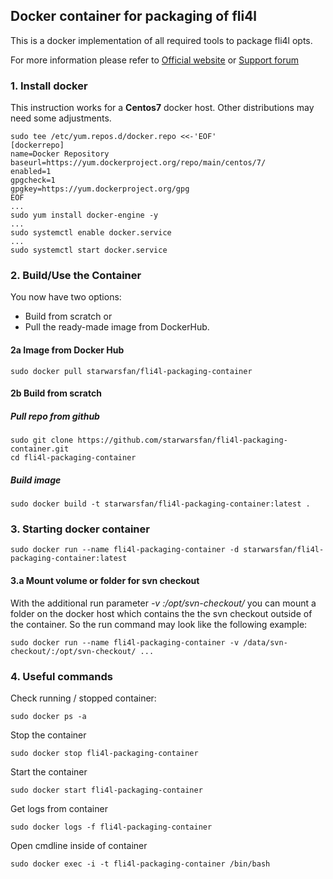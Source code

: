 ## Docker container for packaging of fli4l 
 
 This is a docker implementation of all required tools to package fli4l opts.

 For more information please refer to [Official website](http://www.fli4l.de/) or [Support forum](https://forum.nettworks.org)

### 1. Install docker

 This instruction works for a <b>Centos7</b> docker host. Other distributions may need some adjustments.

```shell
sudo tee /etc/yum.repos.d/docker.repo <<-'EOF'
[dockerrepo]
name=Docker Repository
baseurl=https://yum.dockerproject.org/repo/main/centos/7/
enabled=1
gpgcheck=1
gpgkey=https://yum.dockerproject.org/gpg
EOF
...
sudo yum install docker-engine -y
...
sudo systemctl enable docker.service
...
sudo systemctl start docker.service
```

### 2. Build/Use the Container

You now have two options: 
- Build from scratch or 
- Pull the ready-made image from DockerHub. 

#### 2a Image from Docker Hub

```shell
sudo docker pull starwarsfan/fli4l-packaging-container
```

#### 2b Build from scratch

##### Pull repo from github

```shell
sudo git clone https://github.com/starwarsfan/fli4l-packaging-container.git
cd fli4l-packaging-container
```

##### Build image

```shell
sudo docker build -t starwarsfan/fli4l-packaging-container:latest .
```

### 3. Starting docker container

```shell
sudo docker run --name fli4l-packaging-container -d starwarsfan/fli4l-packaging-container:latest
```

#### 3.a Mount volume or folder for svn checkout

With the additional run parameter _-v <host-folder>:/opt/svn-checkout/_ you can mount a folder on the docker 
host which contains the the svn checkout outside of the container. So the run command may look like the following example:

```shell
sudo docker run --name fli4l-packaging-container -v /data/svn-checkout/:/opt/svn-checkout/ ...
```

### 4. Useful commands

Check running / stopped container:

```shell
sudo docker ps -a
```

Stop the container

```shell
sudo docker stop fli4l-packaging-container
```

Start the container

```shell
sudo docker start fli4l-packaging-container
```

Get logs from container

```shell
sudo docker logs -f fli4l-packaging-container
```

Open cmdline inside of container

```shell
sudo docker exec -i -t fli4l-packaging-container /bin/bash
```
